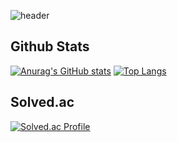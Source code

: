 <div>
  
  ![header](https://capsule-render.vercel.app/api?type=waving&color=gradient&height=200&section=header&text=Welcome%20to%20My%20Github)
  
</div>
<div>
  
  ## Github Stats
  [![Anurag's GitHub stats](https://github-readme-stats.vercel.app/api?username=YangHeeChang)](https://github.com/anuraghazra/github-readme-stats)
  [![Top Langs](https://github-readme-stats.vercel.app/api/top-langs/?username=YangHeeChang&layout=compact)](https://github.com/anuraghazra/github-readme-stats)
  <br/>
  ## Solved.ac
  [![Solved.ac Profile](http://mazassumnida.wtf/api/generate_badge?boj=didgmlckd)](https://solved.ac/didgmlckd)
  
</div>
